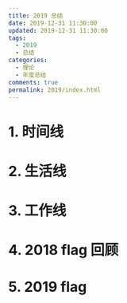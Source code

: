 ```yaml
---
title: 2019 总结
date: 2019-12-31 11:30:00
updated: 2019-12-31 11:30:00
tags:
  - 2019
  - 总结
categories: 
  - 理论
  - 年度总结
comments: true
permalink: 2019/index.html  
---
```


<!--more-->

# 1. 时间线

# 2. 生活线

# 3. 工作线

# 4. 2018 flag 回顾

# 5. 2019 flag